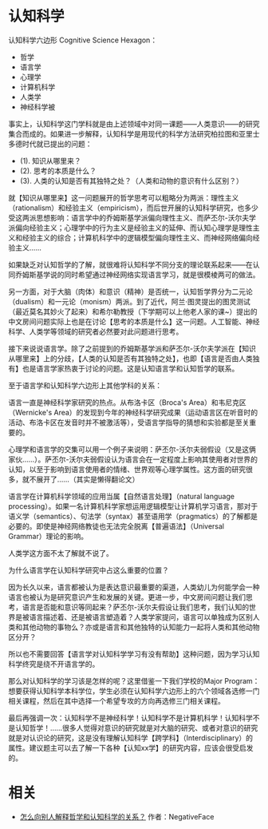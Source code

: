



# 认知科学

认知科学六边形 Cognitive Science Hexagon：

- 哲学
- 语言学
- 心理学
- 计算机科学
- 人类学
- 神经科学被

事实上，认知科学这门学科就是由上述领域中对同一课题——人类意识——的研究集合而成的。如果进一步解释，认知科学是用现代的科学方法研究柏拉图和亚里士多德时代就已提出的问题：


- (1). 知识从哪里来？
- (2). 思考的本质是什么？
- (3). 人类的认知是否有其独特之处？（人类和动物的意识有什么区别？）

就【知识从哪里来】这一问题展开的哲学思考可以粗略分为两派：理性主义（rationalism）和经验主义（empiricism），而后世开展的认知科学研究，也多少受这两派思想影响：语言学中的乔姆斯基学派偏向理性主义、而萨丕尔-沃尔夫学派偏向经验主义；心理学中的行为主义是经验主义的延伸、而认知心理学是理性主义和经验主义的综合；计算机科学中的逻辑模型偏向理性主义、而神经网络偏向经验主义……

如果缺乏对认知哲学的了解，就很难将认知科学不同分支的理论联系起来——在认同乔姆斯基学说的同时希望通过神经网络实现语言学习，就是很模棱两可的做法。

另一方面，对于大脑（肉体）和意识（精神）是否统一，认知哲学界分为二元论（dualism）和一元论（monism）两派。到了近代，阿兰·图灵提出的图灵测试（最近莫名其妙火了起来）和希尔勒教授（下学期可以上他老人家的课~）提出的中文房间问题实际上也是在讨论【思考的本质是什么】这一问题。人工智能、神经科学、人类学等领域的研究者必然要对此问题进行思考。


接下来说说语言学。除了之前提到的乔姆斯基学派和萨丕尔-沃尔夫学派在【知识从哪里来】上的分歧，【人类的认知是否有其独特之处】，也即【语言是否由人类独有】也是语言学家热衷于讨论的问题。这是认知语言学和认知哲学的联系。

至于语言学和认知科学六边形上其他学科的关系：

语言一直是神经科学家研究的热点。从布洛卡区（Broca's Area）和韦尼克区（Wernicke's Area）的发现到今年的神经科学研究成果（运动语言区在听音时的活动、布洛卡区在发音时并不被激活等），受语言学指导的猜想和实验都是至关重要的。

心理学和语言学的交集可以用一个例子来说明：萨丕尔-沃尔夫弱假设（又是这俩家伙……）。萨丕尔-沃尔夫弱假设认为语言会在一定程度上影响其使用者对世界的认知，以至于影响到语言使用者的情绪、世界观等心理学属性。这方面的研究很多，就不展开了……（其实是懒得翻论文）

语言学在计算机科学领域的应用当属【自然语言处理】（natural language processing）。如果一名计算机科学家想运用逻辑模型让计算机学习语言，那对于语义学（semantics）、句法学（syntax）甚至语用学（pragmatics）的了解都是必要的。即使是神经网络教徒也无法完全脱离【普遍语法】（Universal Grammar）理论的影响。

人类学这方面不太了解就不说了。


为什么语言学在认知科学研究中占这么重要的位置？

因为长久以来，语言都被认为是表达意识最重要的渠道，人类幼儿为何能学会一种语言也被认为是研究意识产生和发展的关键。更进一步，中文房间问题让我们思考，语言是否能和意识等同起来？萨丕尔-沃尔夫假设让我们思考，我们认知的世界是被语言描述着、还是被语言塑造着？人类学家提问，语言可以单独成为区别人类和其他动物的事物么？亦或是语言和其他独特的认知能力一起将人类和其他动物区分开？

所以也不需要回答【语言学对认知科学学习有没有帮助】这种问题，因为学习认知科学终究是绕不开语言学的。


那么对认知科学的学习该是怎样的呢？这里借鉴一下我们学校的Major Program：想要获得认知科学本科学位，学生必须在认知科学六边形上的六个领域各选修一门相关课程，然后在其中选择一个希望专攻的方向再选修三门相关课程。


最后再强调一次：认知科学不是神经科学！认知科学不是计算机科学！认知科学不是认知哲学！……很多人觉得对意识的研究就是对大脑的研究、或者对意识的研究就是对认识论的研究，这是没有理解认知科学【跨学科】（Interdisciplinary）的属性。建议题主可以去了解一下各种【认知xx学】的研究内容，应该会很受启发的。




# 相关

- [怎么向别人解释哲学和认知科学的关系？](https://www.zhihu.com/question/37851880) 作者：NegativeFace
